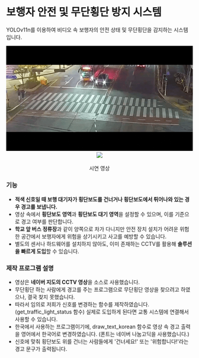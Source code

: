 # 보행자 안전 및 무단횡단 방지 시스템
YOLOv11n를 이용하여 비디오 속 보행자의 안전 상태 및 무단횡단을 감지하는 시스템입니다.

<div align="center">
<img src="./Original.gif">
<img src="./Result.gif">
<p>시연 영상</p>
</div>

### 기능

- **적색 신호일 때 보행 대기자가 횡단보도를 건너거나 횡단보도에서 튀어나와 있는 경우 경고를 보냅니다.**
- 영상 속에서 **횡단보도 영역**과 **횡단보도 대기 영역**을 설정할 수 있으며, 이를 기준으로 경고 여부를 판단합니다.
- **학교 앞 버스 정류장**과 같이 양쪽으로 차가 다니지만 안전 장치 설치가 어려운 위험한 공간에서 보행자에게 위험을 상기시키고 사고를 예방할 수 있습니다.
- 별도의 센서나 하드웨어를 설치하지 않아도, 이미 존재하는 CCTV를 활용해 **솔루션을 빠르게 도입**할 수 있습니다.

### 제작 프로그램 설명
- 영상은 **네이버 지도의 CCTV 영상**을 소스로 사용했습니다.
- 무단횡단 하는 사람에게 경고를 주는 프로그램으로 무단횡단 영상을 찾으려고 하였으나, 결국 찾지 못했습니다.
- 따라서 임의로 저희가 신호를 변경하는 함수를 제작하였습니다. (get_traffic_light_status 함수) 실제로 도입하게 된다면 교통 시스템에 연결해서 사용할 수 있습니다.
- 한국에서 사용하는 프로그램이기에, draw_text_korean 함수로 영상 속 경고 출력을 영어에서 한국어로 변경하였습니다. (폰트는 네이버 나눔고딕을 사용했습니다.)
- 신호에 맞춰 횡단보도 위를 건너는 사람들에게 '건너세요!' 또는 '위험합니다!'라는 경고 문구가 출력됩니다.

